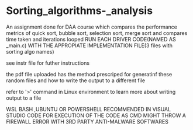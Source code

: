 # Sorting_algorithms-_analysis
An assignment done for DAA course which compares the performance metrics of quick sort, bubble sort, selection sort, merge sort and compares time taken and iterations looped
RUN EACH DRIVER CODE(NAMED AS _main.c) WITH THE APPROPIATE IMPLEMENTATION FILE(3 files with sorting algo names)

see instr file for futher instructions

the pdf file uploaded has the method prescriped for generatinf these random files and how to write the output to a different file

refer to '>' command in Linux environment to learn more about writing output to a file

WSL BASH ,UBUNTU OR POWERSHELL RECOMMENDED IN VISUAL STUDIO CODE FOR EXECUTION OF THE CODE AS CMD MIGHT THROW A FIREWALL ERROR WITH 3RD PARTY ANTI-MALWARE SOFTWARES
